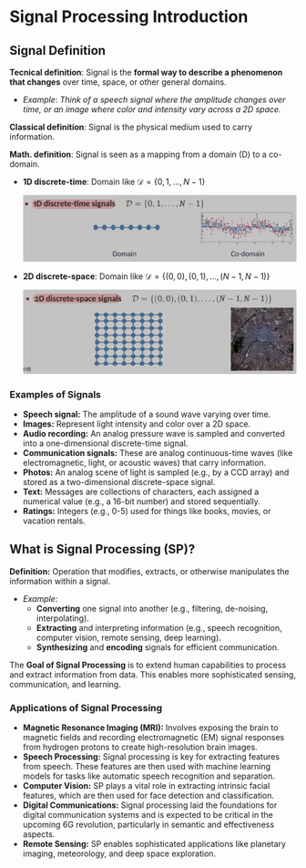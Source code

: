 # Signal Processing Introduction

## Signal Definition
**Tecnical definition**: Signal is the **formal way to describe a phenomenon that changes** over time, space, or other general domains. 
* *Example*: *Think of a speech signal where the amplitude changes over time, or an image where color and intensity vary across a 2D space.*

**Classical definition**: Signal is the physical medium used to carry information.

**Math. definition**: Signal is seen as a mapping from a domain (D) to a co-domain.
* **1D discrete-time**: Domain like $\mathcal{D}=\{0,1,...,N-1\}$

    ![alt text](./images/1d_signal.png)

* **2D discrete-space**: Domain like $\mathcal{D}=\{(0,0),(0,1),...,(N-1,N-1)\}$

    ![alt text](./images/2d_signal.png)

### Examples of Signals
* **Speech signal:** The amplitude of a sound wave varying over time.
* **Images:** Represent light intensity and color over a 2D space.
* **Audio recording:** An analog pressure wave is sampled and converted into a one-dimensional discrete-time signal.
* **Communication signals:** These are analog continuous-time waves (like electromagnetic, light, or acoustic waves) that carry information.
* **Photos:** An analog scene of light is sampled (e.g., by a CCD array) and stored as a two-dimensional discrete-space signal.
* **Text:** Messages are collections of characters, each assigned a numerical value (e.g., a 16-bit number) and stored sequentially.
* **Ratings:** Integers (e.g., 0-5) used for things like books, movies, or vacation rentals.

## What is Signal Processing (SP)?

**Definition:** Operation that modifies, extracts, or otherwise manipulates the information within a signal.
* *Example*:
    * **Converting** one signal into another (e.g., filtering, de-noising, interpolating).
    * **Extracting** and interpreting information (e.g., speech recognition, computer vision, remote sensing, deep learning).
    * **Synthesizing** and **encoding** signals for efficient communication.

The **Goal of Signal Processing** is to extend human capabilities to process and extract information from data. This enables more sophisticated sensing, communication, and learning.

### Applications of Signal Processing

* **Magnetic Resonance Imaging (MRI):** Involves exposing the brain to magnetic fields and recording electromagnetic (EM) signal responses from hydrogen protons to create high-resolution brain images.
* **Speech Processing:** Signal processing is key for extracting features from speech. These features are then used with machine learning models for tasks like automatic speech recognition and separation.
* **Computer Vision:** SP plays a vital role in extracting intrinsic facial features, which are then used for face detection and classification.
* **Digital Communications:** Signal processing laid the foundations for digital communication systems and is expected to be critical in the upcoming 6G revolution, particularly in semantic and effectiveness aspects.
* **Remote Sensing:** SP enables sophisticated applications like planetary imaging, meteorology, and deep space exploration.
